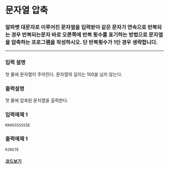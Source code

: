 # 문자열 압축

### 알파벳 대문자로 이루어진 문자열을 입력받아 같은 문자가 연속으로 반복되는 경우 반복되는문자 바로 오른쪽에 반복 횟수를 표기하는 방법으로 문자열을 압축하는 프로그램을 작성하시오. 단 반복횟수가 1인 경우 생략합니다.

---

### 입력 설명

첫 줄에 문자열이 주어진다. 문자열의 길이는 100을 넘지 않는다.

### 출력설명

첫 줄에 압축된 문자열을 출력한다.

### 입력예제 1

```
KKHSSSSSSSE
```

### 출력예제 1

```
K2HS7E
```

#### [코드보기](./solution.js)
